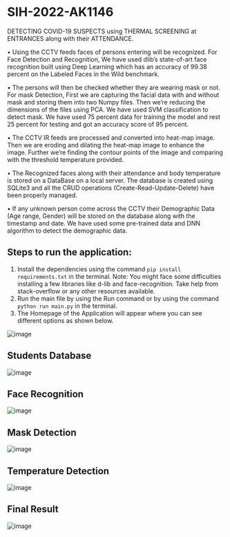 # SIH-2022-AK1146
DETECTING COVID-19 SUSPECTS using THERMAL SCREENING at ENTRANCES along with
their ATTENDANCE.

• Using the CCTV feeds faces of persons entering will be recognized. For Face Detection and Recognition, We have used
dlib’s state-of-art face recognition built using Deep Learning which has an accuracy of 99.38 percent on the Labeled
Faces in the Wild benchmark.

• The persons will then be checked whether they are wearing mask or not. For mask Detection, First we are capturing the
facial data with and without mask and storing them into two Numpy files. Then we’re reducing the dimensions of the
files using PCA. We have used SVM classification to detect mask. We have used 75 percent data for training the model
and rest 25 percent for testing and got an accuracy score of 95 percent.

• The CCTV IR feeds are processed and converted into heat-map image. Then we are eroding and dilating the
heat-map image to enhance the image. Further we’re finding the contour points of the image and comparing with the
threshold temperature provided.

• The Recognized faces along with their attendance and body temperature is stored on a DataBase on a local server. The
database is created using SQLite3 and all the CRUD operations (Create-Read-Update-Delete) have been properly
managed.

• If any unknown person come across the CCTV their Demographic Data (Age range, Gender) will be stored on the
database along with the timestamp and date. We have used some pre-trained data and DNN algorithm to detect the
demographic data.


## Steps to run the application:

1. Install the dependencies using the command `pip install requirements.txt` in the terminal.
   Note: You might face some difficulties installing a few libraries like d-lib and face-recognition. Take help from stack-overflow or any other resources available.
2. Run the main file by using the Run command or by using the command `python run main.py` in the terminal.
3. The Homepage of the Application will appear where you can see different options as shown below.

![image](https://github.com/tauquirahmed/SIH-2022-PS-Code-AK1146/assets/100079429/84efbe0d-9ba5-4d30-8825-d709111597d1)

## Students Database
![image](https://github.com/tauquirahmed/SIH-2022-PS-Code-AK1146/assets/100079429/38485627-e466-4b57-b4d7-df81ff49ff18)

## Face Recognition
![image](https://github.com/tauquirahmed/SIH-2022-PS-Code-AK1146/assets/100079429/335101be-ec68-4b6d-97f7-5bd483ab2c46)

## Mask Detection
![image](https://github.com/tauquirahmed/SIH-2022-PS-Code-AK1146/assets/100079429/4ccdaa9d-5a26-4e1b-a179-ffdc402463c1)

## Temperature Detection
![image](https://github.com/tauquirahmed/SIH-2022-PS-Code-AK1146/assets/100079429/ebc03b1b-e480-481d-bacd-4a25b49878d1)

## Final Result
![image](https://github.com/tauquirahmed/SIH-2022-PS-Code-AK1146/assets/100079429/4cb37e07-3266-4884-81ad-c08d93917922)



